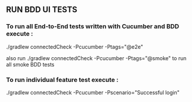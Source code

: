 ## RUN BDD UI TESTS

### To run all End-to-End tests written with Cucumber and BDD execute : 

./gradlew connectedCheck -Pcucumber -Ptags="@e2e" 

also run ./gradlew connectedCheck -Pcucumber -Ptags="@smoke" to run all smoke BDD tests

### To run individual feature test execute : 

./gradlew connectedCheck -Pcucumber -Pscenario="Successful login"
